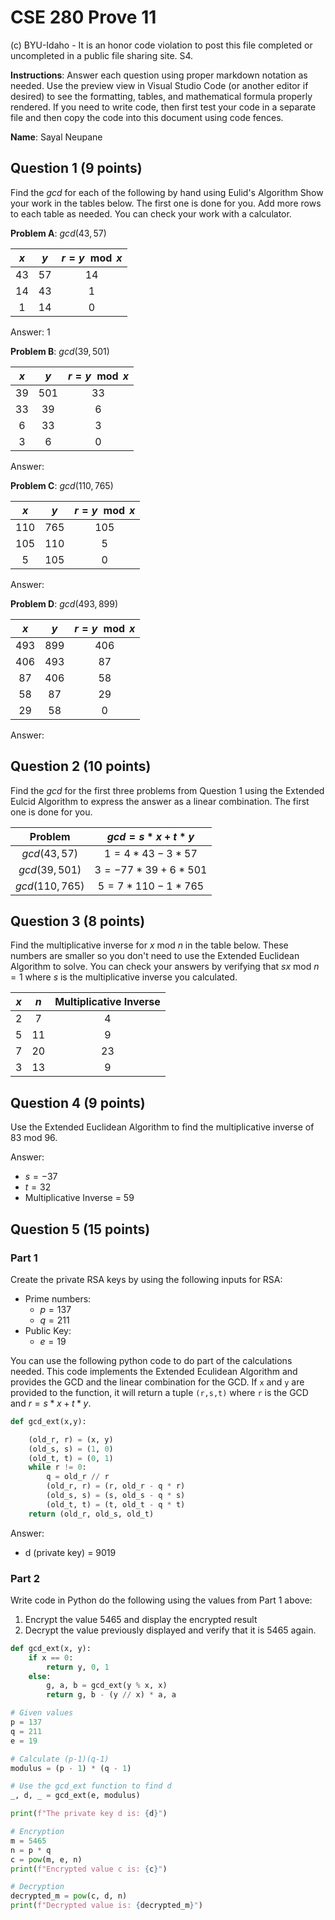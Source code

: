 # CSE 280 Prove 11

(c) BYU-Idaho - It is an honor code violation to post this
file completed or uncompleted in a public file sharing site. S4.

**Instructions**: Answer each question using proper markdown notation as needed.  Use the preview view in Visual Studio Code (or another editor if desired) to see the formatting, tables, and mathematical formula properly rendered.  If you need to write code, then first test your code in a separate file and then copy the code into this document using code fences. 

**Name**: Sayal Neupane

## Question 1 (9 points)

Find the $gcd$ for each of the following by hand using Eulid's Algorithm  Show your work in the tables below.  The first one is done for you.  Add more rows to each table as needed.  You can check your work with a calculator.

**Problem A**: $gcd(43,57)$

|$x$|$y$|$r = y \mod x$|
|:-:|:-:|:-:|
|43|57|14|
|14|43|1|
|1|14|0|

Answer: 1

**Problem B**: $gcd(39,501)$

|$x$|$y$|$r = y \mod x$|
|:-:|:-:|:-:|
|39|501|33|
|33|39|6|
|6|33|3|
|3|6|0|

Answer: 

**Problem C**: $gcd(110,765)$

|$x$|$y$|$r = y \mod x$|
|:-:|:-:|:-:|
|110|765|105|
|105|110|5|
|5|105|0|

Answer: 

**Problem D**: $gcd(493,899)$

|$x$|$y$|$r = y \mod x$|
|:-:|:-:|:-:|
|493|899|406|
|406|493|87|
|87|406|58|
|58|87|29|
|29|58|0|

Answer: 

## Question 2 (10 points)

Find the $gcd$ for the first three problems from Question 1 using the Extended Eulcid Algorithm to express the answer as a linear combination.  The first one is done for you.

|Problem|$gcd = s*x + t*y$|
|:-:|:-:|
|$gcd(43,57)$|$1 = 4*43 - 3*57$|
|$gcd(39,501)$|$3=-77*39+6*501$|
|$gcd(110,765)$|$5=7*110-1*765$|


## Question 3 (8 points)

Find the multiplicative inverse for $x \text{ mod } n$ in the table below.  These numbers are smaller so you don't need to use the Extended Euclidean Algorithm to solve.  You can check your answers by verifying that $sx \text{ mod } n = 1$ where $s$ is the multiplicative inverse you calculated.

|$x$|$n$|Multiplicative Inverse|
|:-:|:-:|:-:|
|2|7|4|
|5|11|9|
|7|20|23|
|3|13|9|

## Question 4 (9 points)
Use the Extended Euclidean Algorithm to find the multiplicative inverse of $83 \text{ mod } 96$.  

Answer:
* $s = -37$
* $t = 32$
* Multiplicative Inverse = 59

## Question 5 (15 points)

### Part 1 

Create the private RSA keys by using the following inputs for RSA:

* Prime numbers:
    * $p = 137$
    * $q = 211$
* Public Key:
    * $e = 19$
    
You can use the following python code to do part of the calculations needed. This code implements the Extended Eculidean Algorithm and provides the GCD and the linear combination for the GCD.  If `x` and `y` are provided to the function, it will return a tuple `(r,s,t)` where `r` is the GCD and $r = s*x + t*y$.

```python
def gcd_ext(x,y):

    (old_r, r) = (x, y)
    (old_s, s) = (1, 0)
    (old_t, t) = (0, 1)
    while r != 0:
        q = old_r // r
        (old_r, r) = (r, old_r - q * r)
        (old_s, s) = (s, old_s - q * s)
        (old_t, t) = (t, old_t - q * t)
    return (old_r, old_s, old_t)
```

Answer:
* d (private key) = 9019

### Part 2

Write code in Python do the following using the values from Part 1 above:

1. Encrypt the value $5465$ and display the encrypted result
2. Decrypt the value previously displayed and verify that it is $5465$ again.


```python
def gcd_ext(x, y):
    if x == 0:
        return y, 0, 1
    else:
        g, a, b = gcd_ext(y % x, x)
        return g, b - (y // x) * a, a

# Given values
p = 137
q = 211
e = 19

# Calculate (p-1)(q-1)
modulus = (p - 1) * (q - 1)

# Use the gcd_ext function to find d
_, d, _ = gcd_ext(e, modulus)

print(f"The private key d is: {d}")

# Encryption
m = 5465
n = p * q
c = pow(m, e, n)
print(f"Encrypted value c is: {c}")

# Decryption
decrypted_m = pow(c, d, n)
print(f"Decrypted value is: {decrypted_m}")

```
  
